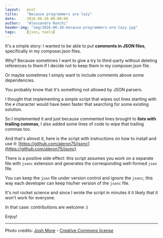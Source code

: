 ```yaml
---
layout:   post
title:    "Because programmers are lazy"
date:     2016-06-20 00:00:00
author:   "Alessandro Ronchi"
header-img: "img/2016-06-20-because-programmers-are-lazy.jpg"
tags:     [json, tools]
---
```


It's a simple story: I wanted to be able to put **comments in JSON files**,
specifically in my composer.json files.

Why? Because sometimes I want to give a try to third-party without deleting
references to them if I decide not to keep them in my composer.json file.

Or maybe sometimes I simply want to include comments above some dependencies.

You probably know that it's something not allowed by JSON parsers.

I thought that implementing a simple script that wipes out lines starting with
the `#` character would have been faster that searching for some existing
solution.

So I implemented it and just because commented lines brought to **lists with
trailing commas**, I also added some lines of code to wipe that trailing commas
too.

And that's almost it, here is the script with instructions on how to install
and use it: [https://github.com/aleron75/jsonc](https://github.com/aleron75/jsonc)

There is a positive side effect: this script assumes you work on a separate file
with `jsonc` extension and generates the corresponding well-formed `json` file.

You can keep the `json` file under version control and ignore the `jsonc`; this
way each developer can keep his/her version of the `jsonc` file.

It's not rocket science and since I wrote the script in minutes it it likely
that it won't work for everyone.

In that case: contributions are welcome :)

Enjoy!

---
Photo credits: [Josh More](https://www.flickr.com/photos/guppiecat/) - [Creative Commons license](https://creativecommons.org/licenses/by-nc-nd/2.0/)
